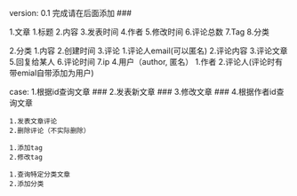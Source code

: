 version: 0.1
完成请在后面添加 ###

1.文章
    1.标题
    2.内容
    3.发表时间
    4.作者
    5.修改时间
    6.评论总数
    7.Tag
    8.分类

2.分类
    1.内容
    2.创建时间
3.评论
    1.评论人email(可以匿名)
    2.评论内容
    3.评论文章
    5.回复给某人
    6.评论时间
    7.ip
4.用户（author, 匿名）
    1.作者
    2.评论人(评论时有带emial自带添加为用户)

case:
    1.根据id查询文章            ###
    2.发表新文章                ###
    3.修改文章                  ###
    4.根据作者id查询文章

    1.发表文章评论
    2.删除评论（不实际删除）
    
    1.添加tag
    2.修改tag

    1.查询特定分类文章
    2.添加分类

